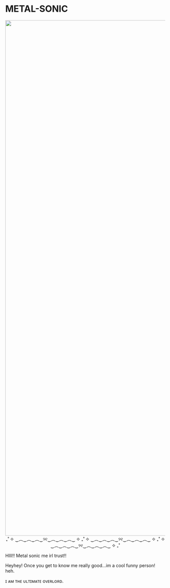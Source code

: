 # METAL-SONIC
<p align=center>
 <img scr=https://github.com/real-sonic/METAL-SONIC/blob/main/Untitled_Artwork.png?raw=true<img width="2160" height="1620" alt="image" src="https://github.com/user-attachments/assets/db2bcc94-0acd-4afe-ac12-76a0da26a671" /p>
₊˚ ✧ ‿︵‿︵‿︵‿୨୧‿︵‿︵‿︵‿ ✧ ₊˚ ✧ ‿︵‿︵‿︵‿୨୧‿︵‿︵‿︵‿ ✧ ₊˚ ✧ ‿︵‿︵‿︵‿୨୧‿︵‿︵‿︵‿ ✧ ₊˚

HIII!! Metal sonic me irl trust!!

Heyhey!
Once you get to know me really good...im a cool funny person! heh. 

ɪ ᴀᴍ ᴛʜᴇ ᴜʟᴛɪᴍᴀᴛᴇ ᴏᴠᴇʀʟᴏʀᴅ.


